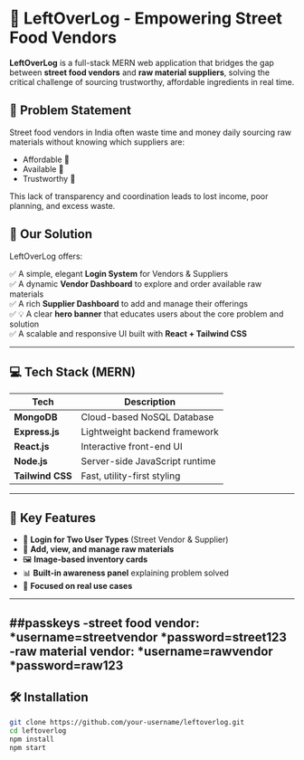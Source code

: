 # 🥗 LeftOverLog - Empowering Street Food Vendors

**LeftOverLog** is a full-stack MERN web application that bridges the gap between **street food vendors** and **raw material suppliers**, solving the critical challenge of sourcing trustworthy, affordable ingredients in real time.

## 🧩 Problem Statement

Street food vendors in India often waste time and money daily sourcing raw materials without knowing which suppliers are:

- Affordable 💸  
- Available 🧺  
- Trustworthy 🤝  

This lack of transparency and coordination leads to lost income, poor planning, and excess waste.

## 🚀 Our Solution

LeftOverLog offers:

✅ A simple, elegant **Login System** for Vendors & Suppliers  
✅ A dynamic **Vendor Dashboard** to explore and order available raw materials  
✅ A rich **Supplier Dashboard** to add and manage their offerings  
✅ 💡 A clear **hero banner** that educates users about the core problem and solution  
✅ A scalable and responsive UI built with **React + Tailwind CSS**

---

## 💻 Tech Stack (MERN)

| Tech      | Description                          |
|-----------|--------------------------------------|
| **MongoDB** | Cloud-based NoSQL Database             |
| **Express.js** | Lightweight backend framework         |
| **React.js** | Interactive front-end UI              |
| **Node.js** | Server-side JavaScript runtime       |
| **Tailwind CSS** | Fast, utility-first styling          |

---

## 🌟 Key Features

- 🔐 **Login for Two User Types** (Street Vendor & Supplier)
- 🧾 **Add, view, and manage raw materials**
- 🖼️ **Image-based inventory cards**
- 📊 **Built-in awareness panel** explaining problem solved
- 🎯 **Focused on real use cases**

---
##passkeys
-street food vendor:
  *username=streetvendor
  *password=street123
-raw material vendor:
  *username=rawvendor
  *password=raw123
---
## 🛠️ Installation

```bash
git clone https://github.com/your-username/leftoverlog.git
cd leftoverlog
npm install
npm start
